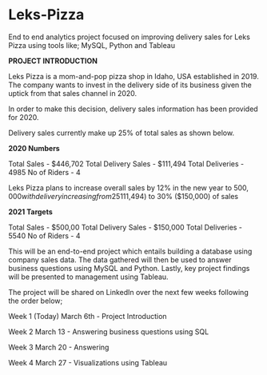 # Leks-Pizza
End to end analytics project focused on improving delivery sales for Leks Pizza using tools like; MySQL, Python and Tableau


**PROJECT INTRODUCTION**

Leks Pizza is a mom-and-pop pizza shop in Idaho, USA established in 2019. The company wants to invest in the delivery side of its business given the uptick from that sales channel in 2020. 

In order to make this decision, delivery sales information has been provided for 2020.

Delivery sales currently make up 25% of total sales as shown below. 

**2020 Numbers**

Total Sales - $446,702
Total Delivery Sales - $111,494
Total Deliveries - 4985
No of Riders - 4


Leks Pizza plans to increase overall sales by 12% in the new year to $500,000 with delivery increasing from 25% ($111,494) to 30% ($150,000) of sales

**2021 Targets**

Total Sales - $500,00
Total Delivery Sales - $150,000
Total Deliveries - 5540
No of Riders - 4


This will be an end-to-end project which entails building a database using company sales data. The data gathered will then be used to answer business questions using MySQL and Python. Lastly, key project findings will be presented to management using Tableau.

The project will be shared on LinkedIn over the next few weeks following the order below;

Week 1 (Today) March 6th - Project Introduction

Week 2 March 13 - Answering business questions using SQL

Week 3 March 20 - Answering 

Week 4 March 27 - Visualizations using Tableau
